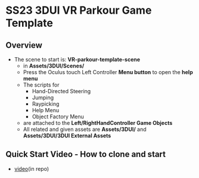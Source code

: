 # SS23 3DUI VR Parkour Game Template

## Overview

- The scene to start is: **VR-parkour-template-scene**
   - in **Assets/3DUI/Scenes/**
   - Press the Oculus touch Left Controller **Menu button** to open the **help menu** 
   - The scripts for 
      - Hand-Directed Steering
      - Jumping 
      - Raypicking
      - Help Menu 
      - Object Factory Menu 
    - are attached to the **Left/RightHandController Game Objects**
    - All related and given assets are **Assets/3DUI/** and **Assets/3DUI/3DUI External Assets**

## Quick Start Video - How to clone and start

-  [video](https://gitlab2.informatik.uni-wuerzburg.de/hci/students/3dui/ss23/ss23-3dui-project-template/-/blob/main/Videos/vr-parkour-template-scene-cloning-and-overview.mp4)(in repo)
